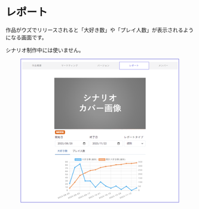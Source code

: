 # レポート

作品がウズでリリースされると「大好き数」や「プレイ人数」が表示されるようになる画面です。

シナリオ制作中には使いません。

<figure><img src="../.gitbook/assets/image (2) (1) (1) (1) (1) (1) (1) (1) (1) (1).png" alt=""><figcaption></figcaption></figure>
